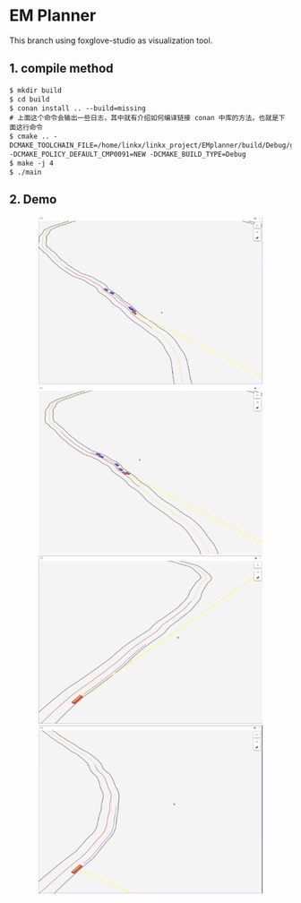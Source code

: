 # EM Planner

This branch using foxglove-studio as visualization tool.

## 1. compile method

```shell
$ mkdir build
$ cd build
$ conan install .. --build=missing
# 上面这个命令会输出一些日志，其中就有介绍如何编译链接 conan 中库的方法，也就是下面这行命令
$ cmake .. -DCMAKE_TOOLCHAIN_FILE=/home/linkx/linkx_project/EMplanner/build/Debug/generators/conan_toolchain.cmake -DCMAKE_POLICY_DEFAULT_CMP0091=NEW -DCMAKE_BUILD_TYPE=Debug
$ make -j 4
$ ./main
```

## 2. Demo

<center class="half">
   <img src = "./figures/foxglove-1.png" width="400" height="300"/>
   <img src = "./figures/foxglove-2.png" width="400" height="300"/>
</center>

<center class="half">
   <img src = "./figures/foxglove-3.png" width="400" height="300"/>
   <img src = "./figures/foxglove-4.png" width="400" height="300"/>
</center>
